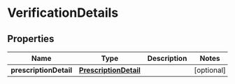 # VerificationDetails

## Properties
Name | Type | Description | Notes
------------ | ------------- | ------------- | -------------
**prescriptionDetail** | [**PrescriptionDetail**](PrescriptionDetail.md) |  |  [optional]
